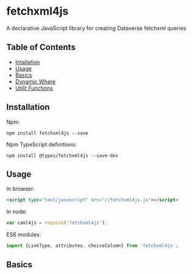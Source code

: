 # fetchxml4js
A declarative JavaScript library for creating Dataverse fetchxml queries

## Table of Contents

- [Intallation](#installation)
- [Usage](#usage)
- [Basics](#basics)
- [Dynamic Where](#dynamic-where-(wherebuilder))
- [Utilit Functions](#utility-functions)

## Installation
Npm:
```
npm install fetchxml4js --save
```

Npm TypeScript definitions:
```
npm install @types/fetchxml4js --save-dev
```
## Usage

In browser:

```html
<script type="text/javascript" src="//fetchxml4js.js"></script>
```

In node:

```js
var caml4js = require('fetchxml4js');
```

ES6 modules:
```js
import {LinkType, attributes, choiceColumn} from 'fetchxml4js';
```

## Basics

